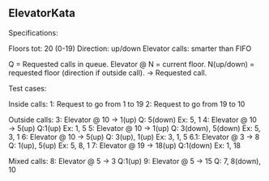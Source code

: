 ElevatorKata
-------------

Specifications:

Floors tot: 20 (0-19)
Direction: up/down
Elevator calls: smarter than FIFO

Q = Requested calls in queue.
Elevator @ N = current floor.
N(up/down) = requested floor (direction if outside call).
→ Requested call.

Test cases:

Inside calls:
1: Request to go from 1 to 19
2: Request to go from 19 to 10

Outside calls:
3: Elevator @ 10 → 1(up) Q: 5(down) Ex: 5, 1
4: Elevator @ 10 →  5(up) Q:1(up) Ex: 1, 5
5: Elevator @ 10 → 1(up) Q: 3(down), 5(down) Ex: 5, 3, 1
6: Elevator @ 10 → 5(up) Q: 3(up), 1(up) Ex: 3, 1, 5
6.1: Elevator @ 3 → 8 Q: 1(up), 5(up)  Ex: 5, 8, 1
7: Elevator @ 19 → 18(up) Q:1(down) Ex: 1, 18

Mixed calls:
8: Elevator @ 5 → 3 Q:1(up)
9: Elevator @ 5 → 15 Q: 7, 8(down), 10
